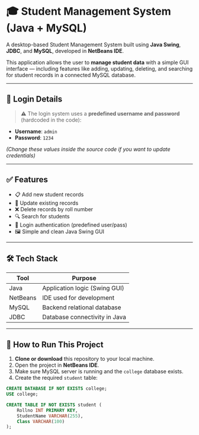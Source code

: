 # 🎓 Student Management System (Java + MySQL)

A desktop-based Student Management System built using **Java Swing**, **JDBC**, and **MySQL**, developed in **NetBeans IDE**.

This application allows the user to **manage student data** with a simple GUI interface — including features like adding, updating, deleting, and searching for student records in a connected MySQL database.

---

## 🔐 Login Details

> ⚠️ The login system uses a **predefined username and password** (hardcoded in the code):

- **Username**: `admin`  
- **Password**: `1234`

_(Change these values inside the source code if you want to update credentials)_

---

## ✅ Features

- 📋 Add new student records
- 📝 Update existing records
- ❌ Delete records by roll number
- 🔍 Search for students
- 🔐 Login authentication (predefined user/pass)
- 🖼️ Simple and clean Java Swing GUI

---

## 🛠️ Tech Stack

| Tool       | Purpose                         |
|------------|----------------------------------|
| Java       | Application logic (Swing GUI)    |
| NetBeans   | IDE used for development         |
| MySQL      | Backend relational database      |
| JDBC       | Database connectivity in Java    |

---

## 🧰 How to Run This Project

1. **Clone or download** this repository to your local machine.
2. Open the project in **NetBeans IDE**.
3. Make sure MySQL server is running and the `college` database exists.
4. Create the required `student` table:

```sql
CREATE DATABASE IF NOT EXISTS college;
USE college;

CREATE TABLE IF NOT EXISTS student (
    Rollno INT PRIMARY KEY,
    StudentName VARCHAR(255),
    Class VARCHAR(100)
);
